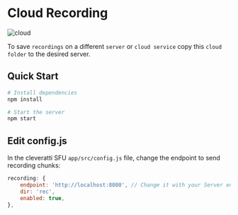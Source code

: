 # Cloud Recording

![cloud](./assets/cloud.png)

To save `recordings` on a different `server` or `cloud service` copy this `cloud folder` to the desired server.

## Quick Start

```bash
# Install dependencies
npm install

# Start the server
npm start
```

## Edit config.js

In the cleveratti SFU `app/src/config.js` file, change the endpoint to send recording chunks:

```js
recording: {
	endpoint: 'http://localhost:8080', // Change it with your Server endpoint
	dir: 'rec',
	enabled: true,
},
```
